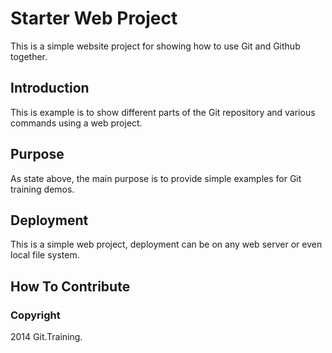 # Starter Web Project

This is a simple website project for
showing how to use Git and Github together.

## Introduction

This is example is to show different parts
of the Git repository and various commands
using a web project.

## Purpose

As state above, the main purpose is to
provide simple examples for Git training demos.

## Deployment

This is a simple web project, deployment
can be on any web server or even local
file system.

## How To Contribute

### Copyright

2014 Git.Training.